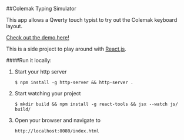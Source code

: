 ##Colemak Typing Simulator

This app allows a Qwerty touch typist to try out the Colemak keyboard layout.

[Check out the demo here!](http://mmlkrx.github.io/colemak-typing-simulator/)

This is a side project to play around with [React.js](https://github.com/facebook/react/).

####Run it locally:

1. Start your http server

    `$ npm install -g http-server && http-server .`
2. Start watching your project

    `$ mkdir build && npm install -g react-tools && jsx --watch js/ build/`
3. Open your browser and navigate to

    `http://localhost:8080/index.html`
